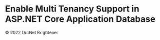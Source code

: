 ﻿# Enable Multi Tenancy Support in ASP.NET Core Application Database

&copy; 2022 DotNet Brightener


